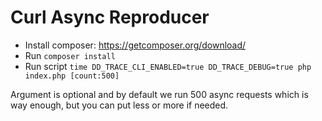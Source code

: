 # Curl Async Reproducer

- Install composer: https://getcomposer.org/download/
- Run `composer install`
- Run script `time DD_TRACE_CLI_ENABLED=true DD_TRACE_DEBUG=true php index.php [count:500]`

Argument is optional and by default we run 500 async requests which is way enough, but you can put less or more if needed.
